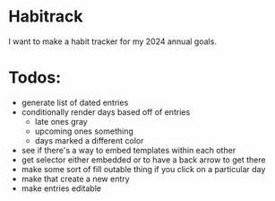 # Habitrack
I want to make a habit tracker for my 2024 annual goals.

# Todos:
- generate list of dated entries 
- conditionally render days based off of entries
  - late ones gray
  - upcoming ones something
  - days marked a different color
- see if there's a way to embed templates within each other
- get selector either embedded or to have a back arrow to get there
- make some sort of fill outable thing if you click on a particular day
- make that create a new entry
- make entries editable
